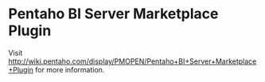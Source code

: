# Pentaho BI Server Marketplace Plugin

Visit http://wiki.pentaho.com/display/PMOPEN/Pentaho+BI+Server+Marketplace+Plugin for more information.
